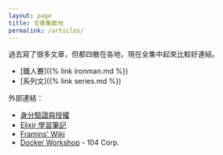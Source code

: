```yaml
---
layout: page
title: 文章集散地
permalink: /articles/
---
```


過去寫了很多文章，但都四散在各地，現在全集中起來比較好連結。

* [鐵人賽]({% link ironman.md %})
* [系列文]({% link series.md %})

外部連結：

* [身分驗證與授權](https://mileschou.github.io/auth-notes/)
* [Elixir 學習筆記](https://mileschou.github.io/elixir-notes/)
* [Framins' Wiki](http://wiki.framins.com/)
* [Docker Workshop](https://104corp.github.io/docker-workshop/) - 104 Corp.
